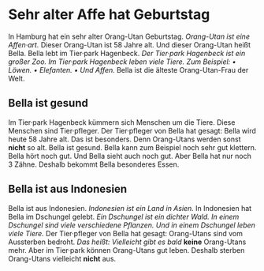 # Sehr alter Affe hat Geburtstag

In Hamburg hat ein sehr alter Orang-Utan Geburtstag. 
*Orang-Utan ist eine Affen·art.* Dieser Orang-Utan ist 58 Jahre alt. Und dieser Orang-Utan heißt Bella. Bella lebt im Tier·park Hagenbeck. 
*Der Tier·park Hagenbeck ist ein großer Zoo.* 
*Im Tier·park Hagenbeck leben viele Tiere.* *Zum Beispiel:* *• Löwen.* *• Elefanten.* *• Und Affen.* Bella ist die älteste Orang-Utan-Frau der Welt. 

## Bella ist gesund
Im Tier·park Hagenbeck kümmern sich Menschen um die Tiere. Diese Menschen sind Tier·pfleger. Der Tier·pfleger von Bella hat gesagt: Bella wird heute 58 Jahre alt. Das ist besonders. Denn Orang-Utans werden sonst **nicht** so alt. Bella ist gesund. Bella kann zum Beispiel noch sehr gut klettern. Bella hört noch gut. Und Bella sieht auch noch gut. Aber Bella hat nur noch 3 Zähne. Deshalb bekommt Bella besonderes Essen. 

## Bella ist aus Indonesien
Bella ist aus Indonesien. 
*Indonesien ist ein Land in Asien.* In Indonesien hat Bella im Dschungel gelebt. 
*Ein Dschungel ist ein dichter Wald.* 
*In einem Dschungel sind viele verschiedene Pflanzen.* 
*Und in einem Dschungel leben viele Tiere.* Der Tier·pfleger von Bella hat gesagt: Orang-Utans sind vom Aussterben bedroht. *Das heißt:* 
*Vielleicht gibt es bald* **keine** Orang-Utans mehr. Aber im Tier·park können Orang-Utans gut leben. Deshalb sterben Orang-Utans vielleicht **nicht** aus. 
